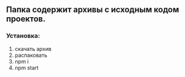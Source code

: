 ## Папка содержит архивы с исходным кодом проектов.
### Установка:

1. скачать архив
2. распаковать
3. npm i
4. npm start
